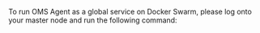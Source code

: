 To run OMS Agent as a global service on Docker Swarm, please log onto your master node and run the following command: 

```

```
